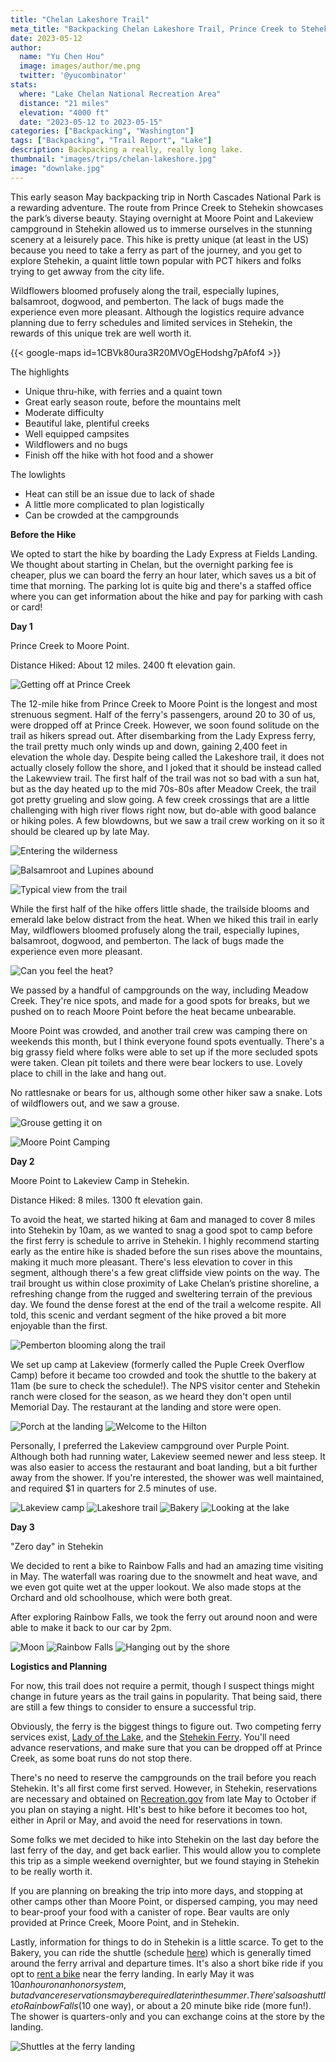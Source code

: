 ```yaml
---
title: "Chelan Lakeshore Trail"
meta_title: "Backpacking Chelan Lakeshore Trail, Prince Creek to Stehekin"
date: 2023-05-12
author: 
  name: "Yu Chen Hou"
  image: images/author/me.png
  twitter: '@yucombinator'
stats:
  where: "Lake Chelan National Recreation Area"
  distance: "21 miles"
  elevation: "4000 ft"
  date: "2023-05-12 to 2023-05-15"
categories: ["Backpacking", "Washington"]
tags: ["Backpacking", "Trail Report", "Lake"]
description: Backpacking a really, really long lake.
thumbnail: "images/trips/chelan-lakeshore.jpg"
image: "downlake.jpg"
---
```


This early season May backpacking trip in North Cascades National Park is a rewarding adventure. The route from Prince Creek to Stehekin showcases the park’s diverse beauty. Staying overnight at Moore Point and Lakeview campground in Stehekin allowed us to immerse ourselves in the stunning scenery at a leisurely pace. This hike is pretty unique (at least in the US) because you need to take a ferry as part of the journey, and you get to explore Stehekin, a quaint little town popular with PCT hikers and folks trying to get awway from the city life.

Wildflowers bloomed profusely along the trail, especially lupines, balsamroot, dogwood, and pemberton. The lack of bugs made the experience even more pleasant. Although the logistics require advance planning due to ferry schedules and limited services in Stehekin, the rewards of this unique trek are well worth it.

{{< google-maps id=1CBVk80ura3R20MVOgEHodshg7pAfof4 >}}

The highlights

- Unique thru-hike, with ferries and a quaint town
- Great early season route, before the mountains melt
- Moderate difficulty
- Beautiful lake, plentiful creeks
- Well equipped campsites
- Wildflowers and no bugs
- Finish off the hike with hot food and a shower

The lowlights

- Heat can still be an issue due to lack of shade
- A little more complicated to plan logistically
- Can be crowded at the campgrounds

**Before the Hike**

We opted to start the hike by boarding the Lady Express at Fields Landing. We thought about starting in Chelan, but the overnight parking fee is cheaper, plus we can board the ferry an hour later, which saves us a bit of time that morning. The parking lot is quite big and there's a staffed office where you can get information about the hike and pay for parking with cash or card!

**Day 1**

Prince Creek to Moore Point. 

Distance Hiked: About 12 miles. 2400 ft elevation gain.

![Getting off at Prince Creek](prince-creek.jpg "Getting off at Prince Creek")

The 12-mile hike from Prince Creek to Moore Point is the longest and most strenuous segment. Half of the ferry's passengers, around 20 to 30 of us, were dropped off at Prince Creek. However, we soon found solitude on the trail as hikers spread out. After disembarking from the Lady Express ferry, the trail pretty much only winds up and down, gaining 2,400 feet in elevation the whole day. Despite being called the Lakeshore trail, it does not actually closely follow the shore, and I joked that it should be instead called the Lakewview trail. The first half of the trail was not so bad with a sun hat, but as the day heated up to the mid 70s-80s after Meadow Creek, the trail got pretty grueling and slow going. A few creek crossings that are a little challenging with high river flows right now, but do-able with good balance or hiking poles. A few blowdowns, but we saw a trail crew working on it so it should be cleared up by late May.

![Entering the wilderness](wilderness.jpg "Entering the wilderness")

![Balsamroot and Lupines abound](flowers.jpg "Balsamroot and Lupines abound")

![Typical view from the trail](trail-view.jpg "Typical view from the trail")

While the first half of the hike offers little shade, the trailside blooms and emerald lake below distract from the heat. When we hiked this trail in early May, wildflowers bloomed profusely along the trail, especially lupines, balsamroot, dogwood, and pemberton. The lack of bugs made the experience even more pleasant.

![Can you feel the heat?](hot.jpg "Can you feel the heat?")

We passed by a handful of campgrounds on the way, including Meadow Creek. They're nice spots, and made for a good spots for breaks, but we pushed on to reach Moore Point before the heat became unbearable. 

Moore Point was crowded, and another trail crew was camping there on weekends this month, but I think everyone found spots eventually. There's a big grassy field where folks were able to set up if the more secluded spots were taken. Clean pit toilets and there were bear lockers to use. Lovely place to chill in the lake and hang out.

No rattlesnake or bears for us, although some other hiker saw a snake. Lots of wildflowers out, and we saw a grouse.

![Grouse getting it on](grouse.jpg "Grouse getting it on")

![Moore Point Camping](moore-point.jpg "Moore Point Camping")

**Day 2**

Moore Point to Lakeview Camp in Stehekin. 

Distance Hiked: 8 miles. 1300 ft elevation gain.

To avoid the heat, we started hiking at 6am and managed to cover 8 miles into Stehekin by 10am, as we wanted to snag a good spot to camp before the first ferry is schedule to arrive in Stehekin. I highly recommend starting early as the entire hike is shaded before the sun rises above the mountains, making it much more pleasant. There's less elevation to cover in this segment, although there's a few great cliffside view points on the way. The trail brought us within close proximity of Lake Chelan’s pristine shoreline, a refreshing change from the rugged and sweltering terrain of the previous day. We found the dense forest at the end of the trail a welcome respite. All told, this scenic and verdant segment of the hike proved a bit more enjoyable than the first.

![Pemberton blooming along the trail](pemberton.jpg "Pemberton blooming along the trail")

We set up camp at Lakeview (formerly called the Puple Creek Overflow Camp) before it became too crowded and took the shuttle to the bakery at 11am (be sure to check the schedule!). The NPS visitor center and Stehekin ranch were closed for the season, as we heard they don't open until Memorial Day. The restaurant at the landing and store were open.

![Porch at the landing](porch.jpg "Restaurant porch at the landing")
![Welcome to the Hilton](stehekin-hilton.jpg "Welcome to the Hilton")

Personally, I preferred the Lakeview campground over Purple Point. Although both had running water, Lakeview seemed newer and less steep. It was also easier to access the restaurant and boat landing, but a bit further away from the shower. If you're interested, the shower was well maintained, and required $1 in quarters for 2.5 minutes of use.

![Lakeview camp](lakeview.jpg "Our Lakeview Camp, site #1")
![Lakeshore trail](lakeshore-trail.jpg "Lakeshore Trail Sign")
![Bakery](bakery.jpg "The goods at the bakery")
![Looking at the lake](pebbles.jpg "Looking at the lake")

**Day 3**

"Zero day" in Stehekin

We decided to rent a bike to Rainbow Falls and had an amazing time visiting in May. The waterfall was roaring due to the snowmelt and heat wave, and we even got quite wet at the upper lookout. We also made stops at the Orchard and old schoolhouse, which were both great.

After exploring Rainbow Falls, we took the ferry out around noon and were able to make it back to our car by 2pm.

![Moon](moon.jpg "The moon setting above the jagged edges around Stehekin")
![Rainbow Falls](rainbow-falls.jpg "Rainbow Falls")
![Hanging out by the shore](moore-log.jpg "Hanging out by the shore")

**Logistics and Planning**

For now, this trail does not require a permit, though I suspect things might change in future years as the trail gains in popularity. That being said, there are still a few things to consider to ensure a successful trip.

Obviously, the ferry is the biggest things to figure out. Two competing ferry services exist, [Lady of the Lake](https://ladyofthelake.com/), and the [Stehekin Ferry](https://stehekinferry.com/). You'll need advance reservations, and make sure that you can be dropped off at Prince Creek, as some boat runs do not stop there.

There's no need to reserve the campgrounds on the trail before you reach Stehekin. It's all first come first served. However, in Stehekin, reservations are necessary and obtained on [Recreation.gov](https://recreation.gov) from late May to October if you plan on staying a night. HIt's best to hike before it becomes too hot, either in April or May, and avoid the need for reservations in town.

Some folks we met decided to hike into Stehekin on the last day before the last ferry of the day, and get back earlier. This would allow you to complete this trip as a simple weekend overnighter, but we found staying in Stehekin to be really worth it.

If you are planning on breaking the trip into more days, and stopping at other camps other than Moore Point, or dispersed camping, you may need to bear-proof your food with a canister of rope. Bear vaults are only provided at Prince Creek, Moore Point, and in Stehekin.

Lastly, information for things to do in Stehekin is a little scarce. To get to the Bakery, you can ride the shuttle (schedule [here](https://stehekinvalleyadventures.com/shuttle-bus/)) which is generally timed around the ferry arrival and departure times. It's also a short bike ride if you opt to [rent a bike](https://stehekindiscoverybikes.com/) near the ferry landing. In early May it was $10 an hour on an honor system, but advance reservations may be required later in the summer. There's also a shuttle to Rainbow Falls ($10 one way), or about a 20 minute bike ride (more fun!). The shower is quarters-only and you can exchange coins at the store by the landing.

![Shuttles at the ferry landing](landing-shuttle.jpg "Shuttles at the ferry landing")
